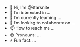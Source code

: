 - 👋 Hi, I’m @Starsnite
- 👀 I’m interested in ...
- 🌱 I’m currently learning ...
- 💞️ I’m looking to collaborate on ...
- 📫 How to reach me ...
- 😄 Pronouns: ...
- ⚡ Fun fact: ...

<!---
Starsnite/Starsnite is a ✨ special ✨ repository because its `README.md` (this file) appears on your GitHub profile.
You can click the Preview link to take a look at your changes.
--->
